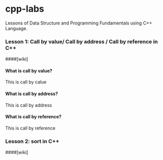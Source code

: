 # cpp-labs
Lessons of Data Structure and Programming Fundamentals using C++ Language.
### Lesson 1: Call by value/ Call by address / Call by reference in C++
####[wiki]
#### What is call by value?
This is call by calue
#### What is call by address?
This is call by address
#### What is call by reference?
This is call by reference

### Lesson 2: sort in C++
####[wiki]
